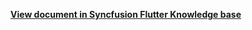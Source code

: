 **[View document in Syncfusion Flutter Knowledge base](https://www.syncfusion.com/kb/12322/how-to-change-the-time-interval-width-and-height-in-the-flutter-event-calendar-sfcalendar)**
